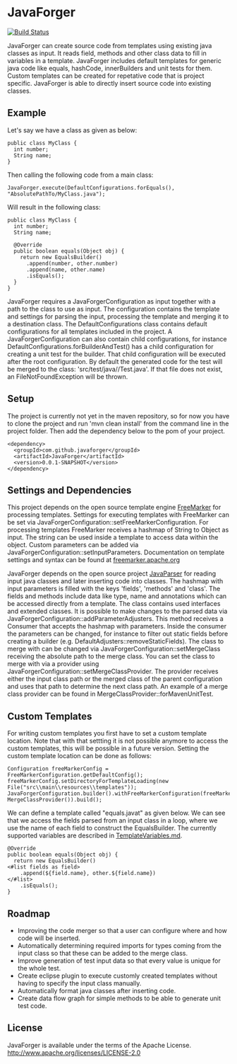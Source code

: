# JavaForger

[![Build Status](https://travis-ci.com/daanvdh/JavaForger.svg?branch=master)](https://travis-ci.com/daanvdh/JavaForger)

JavaForger can create source code from templates using existing java classes as input. 
It reads field, methods and other class data to fill in variables in a template. 
JavaForger includes default templates for generic java code like equals, hashCode, innerBuilders and unit tests for them. 
Custom templates can be created for repetative code that is project specific. 
JavaForger is able to directly insert source code into existing classes. 

## Example
Let's say we have a class as given as below: 
	
	public class MyClass {
	  int number; 
	  String name; 
	}
	
Then calling the following code from a main class: 
	
	JavaForger.execute(DefaultConfigurations.forEquals(), "AbsolutePathTo/MyClass.java");
	
Will result in the following class:
	
	public class MyClass {
	  int number; 
	  String name; 
	
	  @Override
	  public boolean equals(Object obj) {
	    return new EqualsBuilder()
	      .append(number, other.number)
	      .append(name, other.name)
	      .isEquals();
	  }
	}
	
JavaForger requires a JavaForgerConfiguration as input together with a path to the class to use as input. 
The configuration contains the template and settings for parsing the input, processing the template and merging it to a destination class. 
The DefaultConfigurations class contains default configurations for all templates included in the project. 
A JavaForgerConfiguration can also contain child configurations, for instance DefaultConfigurations.forBuilderAndTest() has a child configuration for creating a unit test for the builder. 
That child configuration will be executed after the root configuration. 
By default the generated code for the test will be merged to the class: 'src/test/java/<custom-path>/<input-class-name>Test.java'. 
If that file does not exist, an FileNotFoundException will be thrown. 

## Setup 

The project is currently not yet in the maven repository, so for now you have to clone the project and run 'mvn clean install' from the command line in the project folder. 
Then add the dependency below to the pom of your project. 

	<dependency>
	  <groupId>com.github.javaforger</groupId>
	  <artifactId>JavaForger</artifactId>
	  <version>0.0.1-SNAPSHOT</version>
	</dependency>

## Settings and Dependencies 
	
This project depends on the open source template engine [FreeMarker](https://freemarker.apache.org/) for processing templates. 
Settings for executing templates with FreeMarker can be set via JavaForgerConfiguration::setFreeMarkerConfiguration. 
For processing templates FreeMarker receives a hashmap of String to Object as input. 
The string can be used inside a template to access data within the object. 
Custom parameters can be added via JavaForgerConfiguration::setInputParameters. 
Documentation on template settings and syntax can be found at [freemarker.apache.org](https://freemarker.apache.org/)
	
JavaForger depends on the open source project [JavaParser](https://github.com/javaparser/javaparser/) for reading input java classes and later inserting code into classes. 
The hashmap with input parameters is filled with the keys 'fields', 'methods' and 'class'.
The fields and methods include data like type, name and annotations which can be accessed directly from a template. 
The class contains used interfaces and extended classes. 
It is possible to make changes to the parsed data via JavaForgerConfiguration::addParameterAdjusters. 
This method receives a Consumer that accepts the hashmap with parameters. 
Inside the consumer the parameters can be changed, for instance to filter out static fields before creating a builder (e.g. DefaultAdjusters::removeStaticFields). 
The class to merge with can be changed via JavaForgerConfiguration::setMergeClass receiving the absolute path to the merge class. 
You can set the class to merge with via a provider using JavaForgerConfiguration::setMergeClassProvider. 
The provider receives either the input class path or the merged class of the parent configuration and uses that path to determine the next class path. 
An example of a merge class provider can be found in MergeClassProvider::forMavenUnitTest.

## Custom Templates

For writing custom templates you first have to set a custom template location. 
Note that with that settting it is not possible anymore to access the custom templates, this will be possible in a future version. 
Setting the custom template location can be done as follows: 
	
	Configuration freeMarkerConfig = FreeMarkerConfiguration.getDefaultConfig();
	freeMarkerConfig.setDirectoryForTemplateLoading(new File("src\\main\\resources\\templates"));
	JavaForgerConfiguration.builder().withFreeMarkerConfiguration(freeMarkerConfig).withTemplate("equals.javat").withMergeClassProvider(new MergeClassProvider()).build(); 

We can define a template called "equals.javat" as given below. 
We can see that we access the fields parsed from an input class in a loop, where we use the name of each field to construct the EqualsBuilder. 
The currently supported variables are described in [TemplateVariables.md](TemplateVariables.md). 
	
	@Override
	public boolean equals(Object obj) {
	  return new EqualsBuilder()
	<#list fields as field>
	    .append(${field.name}, other.${field.name})
	</#list>
	    .isEquals();
	}
    
## Roadmap

- Improving the code merger so that a user can configure where and how code will be inserted. 
- Automatically determining required imports for types coming from the input class so that these can be added to the merge class. 
- Improve generation of test input data so that every value is unique for the whole test. 
- Create eclipse plugin to execute customly created templates without having to specify the input class manually. 
- Automatically format java classes after inserting code.
- Create data flow graph for simple methods to be able to generate unit test code. 

## License

JavaForger is available under the terms of the Apache License. http://www.apache.org/licenses/LICENSE-2.0
